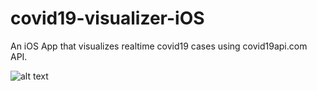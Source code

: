# covid19-visualizer-iOS
An iOS App that visualizes realtime covid19 cases using covid19api.com API.


![alt text](https://lh3.googleusercontent.com/pw/ACtC-3dmD8KP2E-QVB7f8-hkgNYutnEnNQ-lsvvOtJHCrqOrR1dhm-v9_7MmJQEVGcE4uaXaYrVfFo6TiMx84LWC_OK054BMDJ6E7IaZXAdkwYBiHaQFfqHI9t0sq2HPzqGhuMy3E9IU3h42Dz7B1GjEGi5UUw=w712-h1540-no "Covid19 Results")
